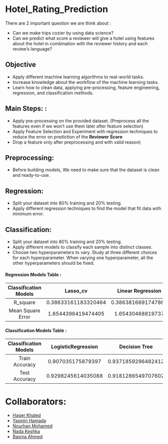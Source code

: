 # Hotel_Rating_Prediction

There are 2 important question we are think about :
 - Can we make trips cozier by using data science?
 - Can we predict what score a reviewer will give a hotel using features about the hotel in combination with the reviewer history and each review’s language?

## Objective
- Apply different machine learning algorithms to real-world tasks.
- Increase knowledge about the workflow of the machine learning tasks.
- Learn how to clean data, applying pre-processing, feature engineering, regression, and classification methods. 
   
## Main Steps: :
- Apply pre-processing on the provided dataset. (Preprocess all the features even if we won’t use them later after feature selection)
- Apply Feature Selection and Experiment with regression techniques to reduce the error on prediction of the **Reviewer Score** 
- Drop a feature only after preprocessing and with valid reason)

## Preprocessing: 
- Before building models, We need to make sure that the dataset is clean and ready-to-use.

## Regression:
- Split your dataset into 80% training and 20% testing.
- Apply different regression techniques to find the model that fit data with minimum error.
  
## Classification: 
- Split your dataset into 80% training and 20% testing.
- Apply different models to classify each sample into distinct classes.
- Choose two hyperparameters to vary. Study at three different choices for each hyperparameter. When varying one hyperparameter, all the other hyperparameters should be fixed.


#### Regression Models Table :

|    Classification Models   |  Lasso_cv  |    Linear Regression     |       RandomForestRegressor           |          DecisionTree         |      Polynomial Regression      |  
|         :----:             |       :----:          |        :----:        |      :----:         |         :----:       |         :----:       |
|         R_square           | 0.38633161183320464   |  0.3863816691747861  |       0.4473832302938534         |           0.40971277175647103       |    0.4283665577931427  |
|        Mean Square Error      |  1.6544396419474405   |  1.65430468819737 |  1.4898455065250795 |  1.591404428471118   |     1.5411141353966     |








#### Classification Models Table :

|    Classification Models   |  LogisticRegression  |    Decision Tree     |       SVM           |          KNN         |  
|         :----:             |       :----:         |        :----:        |      :----:         |         :----:       |
|      Train Accuracy        |0.907035175879397   |  0.9371859296482412  |        0.9422110552763819         |           0.9221105527638191       |
|      Test Accuracy         |  0.9298245614035088   |  0.9181286549707602  |  0.8713450292397661 |  0.8888888888888888  |





  
# Collaborators:
- <a href="https://github.com/hagerkhaledabdelmonem">Hager Khaled</a><br>
- <a href="https://github.com/YasminHamada">Yasmin Hamada</a><br>
- <a href="https://github.com/Nourhan613">Nourhan Mohamed</a><br>
- <a href="https://github.com/nadakeshka">Nada Keshka</a><br>
- <a href="https://github.com/Basma-Ahmed24">Basma Ahmed</a><br>
